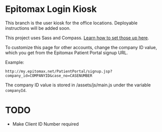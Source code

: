 # Epitomax Login Kiosk

This branch is the user kiosk for the office locations. Deployable instructions will be added soon.

This project uses Sass and Compass. [Learn how to set those up here](http://thesassway.com/beginner/getting-started-with-sass-and-compass).

To customize this page for other accounts, change the company ID value, which you get from the Epitomax Patient Portal signup URL.

Example:

```
http://my.epitomax.net/PatientPortal/signup.jsp?company_id=COMPANYID&case_no=CASENUMBER
```

The company ID value is stored in /assets/js/main.js under the variable `companyId`.

# TODO

- Make Client ID Number required
